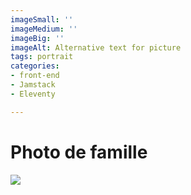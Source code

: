```yaml
---
imageSmall: ''
imageMedium: ''
imageBig: ''
imageAlt: Alternative text for picture
tags: portrait
categories:
- front-end
- Jamstack
- Eleventy

---
```

# Photo de famille

![](/images/portrait/woman-gbf89c5098_1920.jpg)